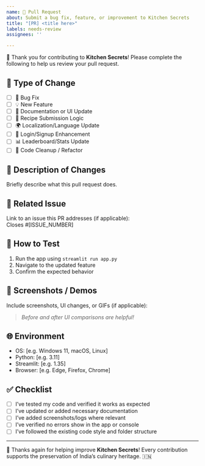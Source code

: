 ```yaml
---
name: 🚀 Pull Request
about: Submit a bug fix, feature, or improvement to Kitchen Secrets
title: "[PR] <title here>"
labels: needs-review
assignees: ''

---
```


👋 Thank you for contributing to **Kitchen Secrets**! Please complete the following to help us review your pull request.

## 🔖 Type of Change

- [ ] 🐞 Bug Fix
- [ ] 💡 New Feature
- [ ] 📘 Documentation or UI Update
- [ ] 🍲 Recipe Submission Logic
- [ ] 🌍 Localization/Language Update
- [ ] 🔐 Login/Signup Enhancement
- [ ] 📊 Leaderboard/Stats Update
- [ ] 🧹 Code Cleanup / Refactor

## 🧩 Description of Changes

Briefly describe what this pull request does.

## 🔗 Related Issue

Link to an issue this PR addresses (if applicable):  
Closes #[ISSUE_NUMBER]

## 🧪 How to Test

1. Run the app using `streamlit run app.py`
2. Navigate to the updated feature
3. Confirm the expected behavior

## 📸 Screenshots / Demos

Include screenshots, UI changes, or GIFs (if applicable):

> _Before and after UI comparisons are helpful!_

## 🌐 Environment

- OS: [e.g. Windows 11, macOS, Linux]
- Python: [e.g. 3.11]
- Streamlit: [e.g. 1.35]
- Browser: [e.g. Edge, Firefox, Chrome]

## ✅ Checklist

- [ ] I’ve tested my code and verified it works as expected
- [ ] I’ve updated or added necessary documentation
- [ ] I’ve added screenshots/logs where relevant
- [ ] I’ve verified no errors show in the app or console
- [ ] I’ve followed the existing code style and folder structure

---

🙏 Thanks again for helping improve **Kitchen Secrets**! Every contribution supports the preservation of India’s culinary heritage. 🇮🇳

